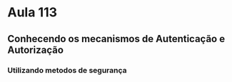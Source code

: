 # Aula 113

## Conhecendo os mecanismos de Autenticação e Autorização

### Utilizando metodos de segurança
